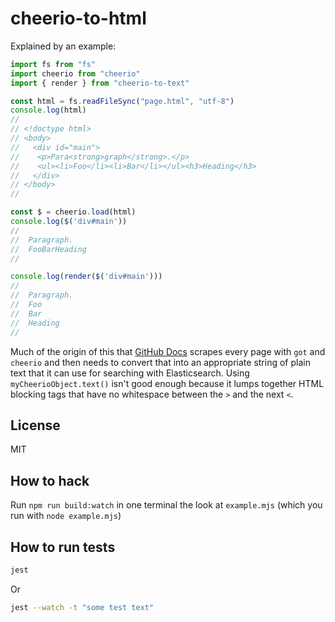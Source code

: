 # cheerio-to-html

Explained by an example:

```js
import fs from "fs"
import cheerio from "cheerio"
import { render } from "cheerio-to-text"

const html = fs.readFileSync("page.html", "utf-8")
console.log(html)
//
// <!doctype html>
// <body>
//   <div id="main">
//    <p>Para<strong>graph</strong>.</p>
//    <ul><li>Foo</li><li>Bar</li></ul><h3>Heading</h3>
//   </div>
// </body>
//

const $ = cheerio.load(html)
console.log($('div#main'))
//
//  Paragraph.
//  FooBarHeading
//

console.log(render($('div#main')))
//
//  Paragraph.
//  Foo
//  Bar
//  Heading
//
```

Much of the origin of this that [GitHub Docs](https://docs.github.com) scrapes
every page with `got` and `cheerio` and then needs to convert that into an
appropriate string of plain text that it can use for searching
with Elasticsearch. Using `myCheerioObject.text()` isn't good enough
because it lumps together HTML blocking tags that have no whitespace
between the `>` and the next `<`.

## License

MIT

## How to hack

Run `npm run build:watch` in one terminal the look at
`example.mjs` (which you run with `node example.mjs`)

## How to run tests

```sh
jest
```

Or

```sh
jest --watch -t "some test text"
```

